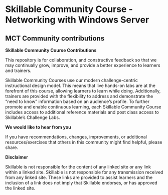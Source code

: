 # Skillable Community Course - Networking with Windows Server
## MCT Community contributions

**Skillable Community Course Contributions**

This repository is for collaboration, and constructive feedback so that we may continually grow, improve, and provide a better experience to learners and trainers. 

Skillable Community Courses use our modern challenge-centric instructional design model. This means that live hands-on labs are at the forefront of this course, allowing learners to learn while doing. Additionally, trainers are provided with the flexibility to address and demonstrate the “need to know” information based on an audience’s profile. To further promote and enable continuous learning, each Skillable Community Course includes access to additional reference materials and post class access to Skillable’s Challenge Labs. 

**We would like to hear from you**

If you have recommendations, changes, improvements, or additional resources/exercises that others in this community might find helpful, please share.

**Disclaimer**

Skillable is not responsible for the content of any linked site or any link within a linked site. Skillable is not responsible for any transmission received from any linked site. These links are provided to assist learners and the inclusion of a link does not imply that Skillable endorses, or has approved the linked site.

